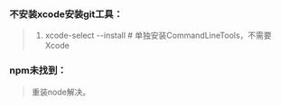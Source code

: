 ### 不安装xcode安装git工具：

> 1. xcode-select --install # 单独安装CommandLineTools，不需要Xcode

### npm未找到：

>  重装node解决。
